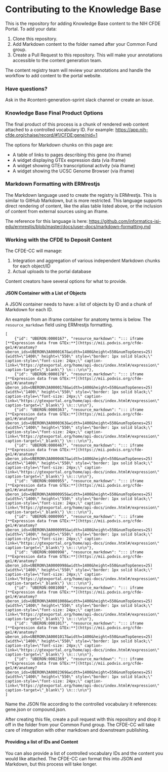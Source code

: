 # Contributing to the Knowledge Base

This is the repository for adding Knowledge Base content to the NIH CFDE Portal. To add your data:

1. Clone this repository.
2. Add Markdown content to the folder named after your Common Fund group.
3. Create a Pull Request to this repository. This will make your annotations accessible to the content generation team.

The content registry team will review your annotations and handle the workflow to add content to the portal website.

### Have questions?

Ask in the #content-generation-sprint slack channel or create an issue.

### Knowledge Base Final Product Options

The final product of this process is a chunk of rendered web content attached to a controlled vocabulary ID. For example: https://app.nih-cfde.org/chaise/record/#1/CFDE:gene/nid=1

The options for Markdown chunks on this page are:

- A table of links to pages describing this gene (no iframe)
- A widget displaying GTEx expression data (via iframe)
- A widget showing GTEx transcriptional activity (via iframe)
- A widget showing the UCSC Genome Browser (via iframe)

### Markdown Formatting with ERMrestjs

The Markdown language used to create the registry is ERMrestjs. This is similar to GitHub Markdown, but is more restricted.  This language supports direct rendering of content, like the alias table listed above, or the inclusion of content from external sources using an iframe.

The reference for this language is here: https://github.com/informatics-isi-edu/ermrestjs/blob/master/docs/user-docs/markdown-formatting.md

### Working with the CFDE to Deposit Content

The CFDE-CC will manage:

1. Integration and aggregation of various independent Markdown chunks for each object/ID
2. Actual uploads to the portal database

Content creators have several options for what to provide.

#### JSON Container with a List of Objects

A JSON container needs to have: a list of objects by ID and a chunk of Markdown for each ID.

An example from an iframe container for anatomy terms is below. The `resource_markdown` field using ERMrestjs formatting.

```
[
    {"id": "UBERON:0000167", "resource_markdown": "::: iframe [**Expression data from GTEx:**](https://mii.podvis.org/cfde-ge1/#/anatomy?uberon_ids=UBERON%3A0000167&width=1400&height=550&numTopGenes=25){width=\"1400\" height=\"550\" style=\"border: 1px solid black;\" caption-style=\"font-size: 24px;\" caption-link=\"https://gtexportal.org/home/api-docs/index.html#/expression\" caption-target=\"_blank\"} \n:::\n\n"},
    {"id": "UBERON:0000178", "resource_markdown": "::: iframe [**Expression data from GTEx:**](https://mii.podvis.org/cfde-ge1/#/anatomy?uberon_ids=UBERON%3A0000178&width=1400&height=550&numTopGenes=25){width=\"1400\" height=\"550\" style=\"border: 1px solid black;\" caption-style=\"font-size: 24px;\" caption-link=\"https://gtexportal.org/home/api-docs/index.html#/expression\" caption-target=\"_blank\"} \n:::\n\n"},
    {"id": "UBERON:0000363", "resource_markdown": "::: iframe [**Expression data from GTEx:**](https://mii.podvis.org/cfde-ge1/#/anatomy?uberon_ids=UBERON%3A0000363&width=1400&height=550&numTopGenes=25){width=\"1400\" height=\"550\" style=\"border: 1px solid black;\" caption-style=\"font-size: 24px;\" caption-link=\"https://gtexportal.org/home/api-docs/index.html#/expression\" caption-target=\"_blank\"} \n:::\n\n"},
    {"id": "UBERON:0000467", "resource_markdown": "::: iframe [**Expression data from GTEx:**](https://mii.podvis.org/cfde-ge1/#/anatomy?uberon_ids=UBERON%3A0000467&width=1400&height=550&numTopGenes=25){width=\"1400\" height=\"550\" style=\"border: 1px solid black;\" caption-style=\"font-size: 24px;\" caption-link=\"https://gtexportal.org/home/api-docs/index.html#/expression\" caption-target=\"_blank\"} \n:::\n\n"},
    {"id": "UBERON:0000955", "resource_markdown": "::: iframe [**Expression data from GTEx:**](https://mii.podvis.org/cfde-ge1/#/anatomy?uberon_ids=UBERON%3A0000955&width=1400&height=550&numTopGenes=25){width=\"1400\" height=\"550\" style=\"border: 1px solid black;\" caption-style=\"font-size: 24px;\" caption-link=\"https://gtexportal.org/home/api-docs/index.html#/expression\" caption-target=\"_blank\"} \n:::\n\n"},
    {"id": "UBERON:0000995", "resource_markdown": "::: iframe [**Expression data from GTEx:**](https://mii.podvis.org/cfde-ge1/#/anatomy?uberon_ids=UBERON%3A0000995&width=1400&height=550&numTopGenes=25){width=\"1400\" height=\"550\" style=\"border: 1px solid black;\" caption-style=\"font-size: 24px;\" caption-link=\"https://gtexportal.org/home/api-docs/index.html#/expression\" caption-target=\"_blank\"} \n:::\n\n"},
    {"id": "UBERON:0000998", "resource_markdown": "::: iframe [**Expression data from GTEx:**](https://mii.podvis.org/cfde-ge1/#/anatomy?uberon_ids=UBERON%3A0000998&width=1400&height=550&numTopGenes=25){width=\"1400\" height=\"550\" style=\"border: 1px solid black;\" caption-style=\"font-size: 24px;\" caption-link=\"https://gtexportal.org/home/api-docs/index.html#/expression\" caption-target=\"_blank\"} \n:::\n\n"},
    {"id": "UBERON:0001008", "resource_markdown": "::: iframe [**Expression data from GTEx:**](https://mii.podvis.org/cfde-ge1/#/anatomy?uberon_ids=UBERON%3A0001008&width=1400&height=550&numTopGenes=25){width=\"1400\" height=\"550\" style=\"border: 1px solid black;\" caption-style=\"font-size: 24px;\" caption-link=\"https://gtexportal.org/home/api-docs/index.html#/expression\" caption-target=\"_blank\"} \n:::\n\n"},
    {"id": "UBERON:0001017", "resource_markdown": "::: iframe [**Expression data from GTEx:**](https://mii.podvis.org/cfde-ge1/#/anatomy?uberon_ids=UBERON%3A0001017&width=1400&height=550&numTopGenes=25){width=\"1400\" height=\"550\" style=\"border: 1px solid black;\" caption-style=\"font-size: 24px;\" caption-link=\"https://gtexportal.org/home/api-docs/index.html#/expression\" caption-target=\"_blank\"} \n:::\n\n"},
    {"id": "UBERON:0002369", "resource_markdown": "::: iframe [**Expression data from GTEx:**](https://mii.podvis.org/cfde-ge1/#/anatomy?uberon_ids=UBERON%3A0002369&width=1400&height=550&numTopGenes=25){width=\"1400\" height=\"550\" style=\"border: 1px solid black;\" caption-style=\"font-size: 24px;\" caption-link=\"https://gtexportal.org/home/api-docs/index.html#/expression\" caption-target=\"_blank\"} \n:::\n\n"}
]
```

Name the JSON file according to the controlled vocabulary it references: gene.json or compound.json.

After creating this file, create a pull request with this repository and drop it off in the folder from your Common Fund group. The CFDE-CC will take care of integration with other markdown and downstream publishing.

#### Providing a list of IDs and Content

You can also provide a list of controlled vocabulary IDs and the content you would like attached. The CFDE-CC can format this into JSON and Markdown, but this process will take longer.

